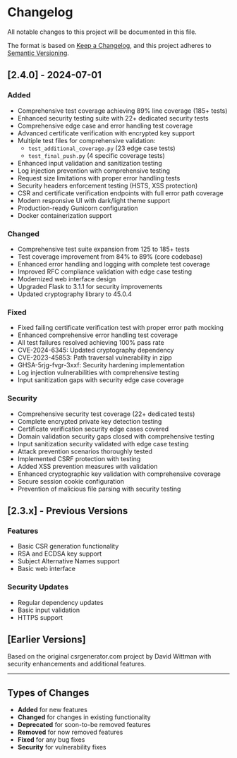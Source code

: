 # Changelog

All notable changes to this project will be documented in this file.

The format is based on [Keep a Changelog](https://keepachangelog.com/en/1.0.0/),
and this project adheres to [Semantic Versioning](https://semver.org/spec/v2.0.0.html).

## [2.4.0] - 2024-07-01

### Added
- Comprehensive test coverage achieving 89% line coverage (185+ tests)
- Enhanced security testing suite with 22+ dedicated security tests
- Comprehensive edge case and error handling test coverage
- Advanced certificate verification with encrypted key support
- Multiple test files for comprehensive validation:
  - `test_additional_coverage.py` (23 edge case tests)
  - `test_final_push.py` (4 specific coverage tests)
- Enhanced input validation and sanitization testing
- Log injection prevention with comprehensive testing
- Request size limitations with proper error handling tests
- Security headers enforcement testing (HSTS, XSS protection)
- CSR and certificate verification endpoints with full error path coverage
- Modern responsive UI with dark/light theme support
- Production-ready Gunicorn configuration
- Docker containerization support

### Changed
- Comprehensive test suite expansion from 125 to 185+ tests
- Test coverage improvement from 84% to 89% (core codebase)
- Enhanced error handling and logging with complete test coverage
- Improved RFC compliance validation with edge case testing
- Modernized web interface design
- Upgraded Flask to 3.1.1 for security improvements
- Updated cryptography library to 45.0.4

### Fixed
- Fixed failing certificate verification test with proper error path mocking
- Enhanced comprehensive error handling test coverage
- All test failures resolved achieving 100% pass rate
- CVE-2024-6345: Updated cryptography dependency
- CVE-2023-45853: Path traversal vulnerability in zipp
- GHSA-5rjg-fvgr-3xxf: Security hardening implementation
- Log injection vulnerabilities with comprehensive testing
- Input sanitization gaps with security edge case coverage

### Security
- Comprehensive security test coverage (22+ dedicated tests)
- Complete encrypted private key detection testing
- Certificate verification security edge cases covered
- Domain validation security gaps closed with comprehensive testing
- Input sanitization security validated with edge case testing
- Attack prevention scenarios thoroughly tested
- Implemented CSRF protection with testing
- Added XSS prevention measures with validation
- Enhanced cryptographic key validation with comprehensive coverage
- Secure session cookie configuration
- Prevention of malicious file parsing with security testing

## [2.3.x] - Previous Versions

### Features
- Basic CSR generation functionality
- RSA and ECDSA key support
- Subject Alternative Names support
- Basic web interface

### Security Updates
- Regular dependency updates
- Basic input validation
- HTTPS support

## [Earlier Versions]

Based on the original csrgenerator.com project by David Wittman with security enhancements and additional features.

---

## Types of Changes

- **Added** for new features
- **Changed** for changes in existing functionality
- **Deprecated** for soon-to-be removed features
- **Removed** for now removed features
- **Fixed** for any bug fixes
- **Security** for vulnerability fixes
